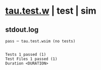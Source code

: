 # [tau.test.w](../../../../../../examples/tests/sdk_tests/math/tau.test.w) | test | sim

## stdout.log
```log
pass ─ tau.test.wsim (no tests)
 
 
Tests 1 passed (1)
Test Files 1 passed (1)
Duration <DURATION>
```


